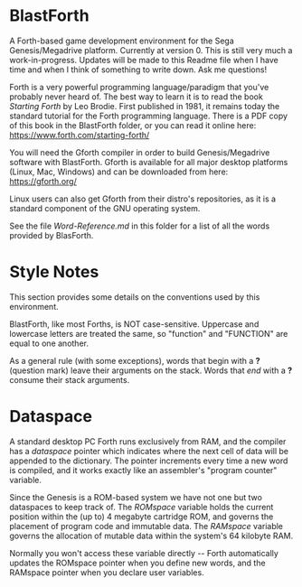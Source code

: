 # BlastForth

A Forth-based game development environment for the Sega Genesis/Megadrive platform.  Currently at version 0.  This is still very much a work-in-progress.  Updates will be made to this Readme file when I have time and when I think of something to write down.  Ask me questions!

Forth is a very powerful programming language/paradigm that you've probably never heard of.  The best way to learn it is to read the book *Starting Forth* by Leo Brodie.  First published in 1981, it remains today the standard tutorial for the Forth programming language.  There is a PDF copy of this book in the BlastForth folder, or you can read it online here:
https://www.forth.com/starting-forth/

You will need the Gforth compiler in order to build Genesis/Megadrive software with BlastForth.  Gforth is available for all major desktop platforms (Linux, Mac, Windows) and can be downloaded from here:
https://gforth.org/

Linux users can also get Gforth from their distro's repositories, as it is a standard component of the GNU operating system.

See the file *Word-Reference.md* in this folder for a list of all the words provided by BlasForth.

# Style Notes

This section provides some details on the conventions used by this environment.

BlastForth, like most Forths, is NOT case-sensitive.  Uppercase and lowercase letters are treated the same, so "function" and "FUNCTION" are equal to one another.

As a general rule (with some exceptions), words that begin with a **?** (question mark) leave their arguments on the stack.  Words that *end* with a **?** consume their stack arguments.

# Dataspace

A standard desktop PC Forth runs exclusively from RAM, and the compiler has a *dataspace* pointer which indicates where the next cell of data will be appended to the dictionary.  The pointer increments every time a new word is compiled, and it works exactly like an assembler's "program counter" variable.

Since the Genesis is a ROM-based system we have not one but two dataspaces to keep track of.  The *ROMspace* variable holds the current position within the (up to) 4 megabyte cartridge ROM, and governs the placement of program code and immutable data.  The *RAMspace* variable governs the allocation of mutable data within the system's 64 kilobyte RAM.

Normally you won't access these variable directly -- Forth automatically updates the ROMspace pointer when you define new words, and the RAMspace pointer when you declare user variables.


